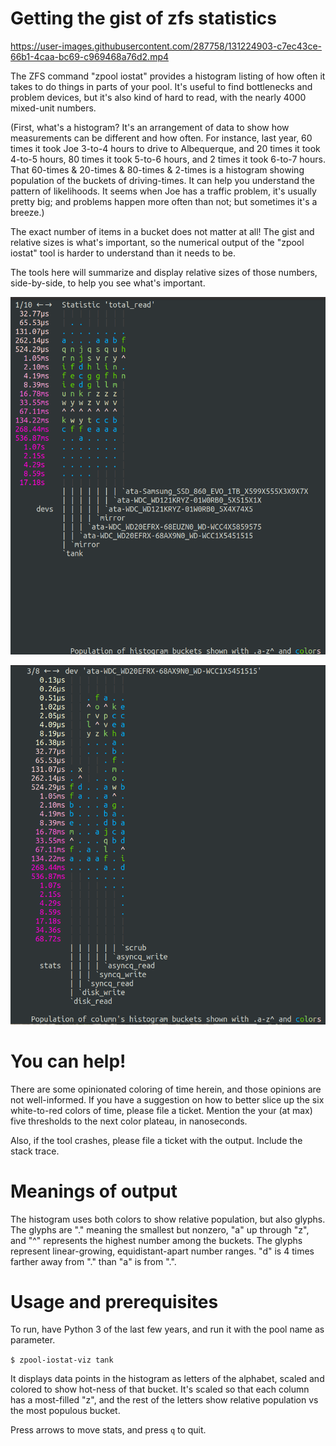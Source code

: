 # Getting the gist of zfs statistics

https://user-images.githubusercontent.com/287758/131224903-c7ec43ce-66b1-4caa-bc69-c969468a76d2.mp4

The ZFS command "zpool iostat" provides a histogram listing of how often it takes to do things in parts of your pool. It's useful to find bottlenecks and problem devices, but it's also kind of hard to read, with the nearly 4000 mixed-unit numbers.

(First, what's a histogram? It's an arrangement of data to show how measurements can be different and how often. For instance, last year, 60 times it took Joe 3-to-4 hours to drive to Albequerque, and 20 times it took 4-to-5 hours, 80 times it took 5-to-6 hours, and 2 times it took 6-to-7 hours. That 60-times & 20-times & 80-times & 2-times is a histogram showing population of the buckets of driving-times. It can help you understand the pattern of likelihoods. It seems when Joe has a traffic problem, it's usually pretty big; and problems happen more often than not; but sometimes it's a breeze.)

The exact number of items in a bucket does not matter at all! The gist and relative sizes is what's important, so the numerical output of the "zpool iostat" tool is harder to understand than it needs to be.

The tools here will summarize and display relative sizes of those numbers, side-by-side, to help you see what's important.

![Simplified output shows all stats of a device at once](./about/compare-statistics-across-device.png)

![Simplified output compares all devices for a given statistic](./about/compare-devices-across-statistic.png)


# You can help!

There are some opinionated coloring of time herein, and those opinions are not well-informed. If you have a suggestion on how to better slice up the six white-to-red colors of time, please file a ticket. Mention the your (at max) five thresholds to the next color plateau, in nanoseconds.

Also, if the tool crashes, please file a ticket with the output. Include the stack trace.

# Meanings of output

The histogram uses both colors to show relative population, but also glyphs. The glyphs are "." meaning the smallest but nonzero, "a" up through "z", and "^" represents the highest number among the buckets. The glyphs represent linear-growing, equidistant-apart number ranges.  "d" is 4 times farther away from "." than "a" is from ".".

# Usage and prerequisites

To run, have Python 3 of the last few years, and run it with the pool name as parameter.

`$ zpool-iostat-viz tank`

It displays data points in the histogram as letters of the alphabet, scaled and colored to show hot-ness of that bucket. It's scaled so that each column has a most-filled "z", and the rest of the letters show relative population vs the most populous bucket.

Press arrows to move stats, and press `q` to quit.
